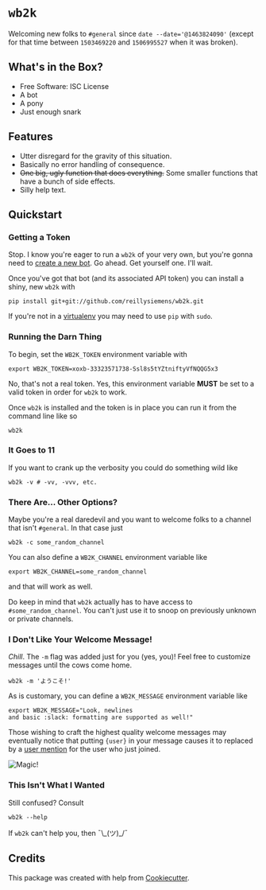 # `wb2k`

Welcoming new folks to `#general` since `date --date='@1463824090'` (except for
that time between `1503469220` and `1506995527` when it was broken).

## What's in the Box?

- Free Software: ISC License
- A bot
- A pony
- Just enough snark

## Features

- Utter disregard for the gravity of this situation.
- Basically no error handling of consequence.
- ~~One big, ugly function that does everything.~~ Some smaller functions that
  have a bunch of side effects.
- Silly help text.

## Quickstart

### Getting a Token
Stop. I know you're eager to run a `wb2k` of your very own, but you're gonna
need to [create a new bot]. Go ahead. Get yourself one. I'll wait.

Once you've got that bot (and its associated API token) you can install a
shiny, new `wb2k` with
```shell
pip install git+git://github.com/reillysiemens/wb2k.git
```

If you're not in a [virtualenv] you may need to use `pip` with `sudo`.

### Running the Darn Thing

To begin, set the `WB2K_TOKEN` environment variable with
```shell
export WB2K_TOKEN=xoxb-33323571738-Ssl8s5tYZtniftyVfNQQG5x3
```
No, that's not a real token. Yes, this environment variable **MUST** be set to
a valid token in order for `wb2k` to work.

Once `wb2k` is installed and the token is in place you can run it from the
command line like so
```shell
wb2k
```

### It Goes to 11
If you want to crank up the verbosity you could do something wild like
```shell
wb2k -v # -vv, -vvv, etc.
```

### There Are... Other Options?
Maybe you're a real daredevil and you want to welcome folks to a channel that
isn't `#general`. In that case just
```shell
wb2k -c some_random_channel
```

You can also define a `WB2K_CHANNEL` environment variable like
```shell
export WB2K_CHANNEL=some_random_channel
```
and that will work as well.

Do keep in mind that `wb2k` actually has to have access to
`#some_random_channel`. You can't just use it to snoop on previously
unknown or private channels.

### I Don't Like Your Welcome Message!
_Chill_. The `-m` flag was added just for you (yes, you)! Feel free to
customize messages until the cows come home.
```shell
wb2k -m 'ようこそ!'
```

As is customary, you can define a `WB2K_MESSAGE` environment variable like
```
export WB2K_MESSAGE="Look, newlines
and basic :slack: formatting are supported as well!"
```

Those wishing to craft the highest quality welcome messages may eventually
notice that putting `{user}` in your message causes it to replaced by a
[user mention][user mention] for the user who just joined.

![Magic!](https://i.imgur.com/iZcUNxH.gif)


### This Isn't What I Wanted

Still confused? Consult
```shell
wb2k --help
```
If `wb2k` can't help you, then ¯\\\_(ツ)_/¯

## Credits

This package was created with help from [Cookiecutter].

[create a new bot]: https://my.slack.com/services/new/bot
[virtualenv]: https://virtualenv.pypa.io/en/stable
[Cookiecutter]: https://github.com/audreyr/cookiecutter
[user mention]: https://get.slack.help/hc/en-us/articles/205240127-Mention-a-member
